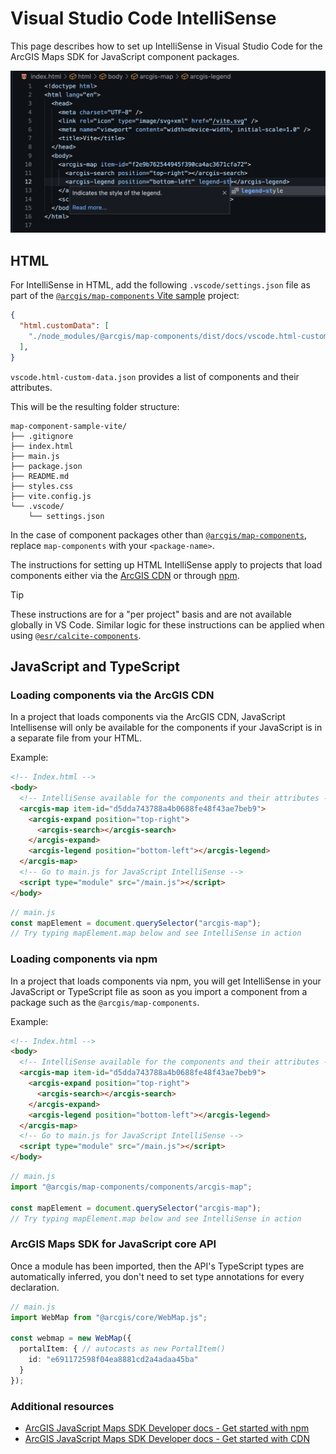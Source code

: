 # Visual Studio Code IntelliSense

This page describes how to set up IntelliSense in Visual Studio Code for the ArcGIS Maps SDK for JavaScript component packages.

![alt text](/images/intellisense.png)

## HTML

For IntelliSense in HTML, add the following `.vscode/settings.json` file as part of the [`@arcgis/map-components` Vite sample](https://github.com/Esri/jsapi-resources/tree/main/component-samples/map-components/samples/vite) project:

```json
{
  "html.customData": [
    "./node_modules/@arcgis/map-components/dist/docs/vscode.html-custom-data.json"
  ],
}
```

`vscode.html-custom-data.json` provides a list of components and their attributes.

This will be the resulting folder structure:

```
map-component-sample-vite/
├── .gitignore
├── index.html
├── main.js
├── package.json
├── README.md
├── styles.css
├── vite.config.js
└── .vscode/
    └── settings.json
```

In the case of component packages other than [`@arcgis/map-components`](https://developers.arcgis.com/javascript/latest/references/map-components/), replace `map-components` with your `<package-name>`. 

The instructions for setting up HTML IntelliSense apply to projects that load components either via the [ArcGIS CDN](https://next.sites.afd.arcgis.com/javascript/latest/get-started-cdn/) or through [npm](https://next.sites.afd.arcgis.com/javascript/latest/get-started-npm/).

> [!TIP]
> These instructions are for a "per project" basis and are not available globally in VS Code.
> Similar logic for these instructions can be applied when using [`@esr/calcite-components`](https://developers.arcgis.com/calcite-design-system/resources/frameworks/#visual-studio-intellisense).

## JavaScript and TypeScript

### Loading components via the ArcGIS CDN

In a project that loads components via the ArcGIS CDN, JavaScript Intellisense will only be available for the components if your JavaScript is in a separate file from your HTML.

Example:

```html
<!-- Index.html -->
<body>
  <!-- IntelliSense available for the components and their attributes -->
  <arcgis-map item-id="d5dda743788a4b0688fe48f43ae7beb9">
    <arcgis-expand position="top-right">
      <arcgis-search></arcgis-search>
    </arcgis-expand>
    <arcgis-legend position="bottom-left"></arcgis-legend>
  </arcgis-map>
  <!-- Go to main.js for JavaScript IntelliSense -->
  <script type="module" src="/main.js"></script>
</body>
```

```js
// main.js
const mapElement = document.querySelector("arcgis-map");
// Try typing mapElement.map below and see IntelliSense in action
```

### Loading components via npm

In a project that loads components via npm, you will get IntelliSense in your JavaScript or TypeScript file as soon as you import a component from a package such as the `@arcgis/map-components`.

Example:

```html
<!-- Index.html -->
<body>
  <!-- IntelliSense available for the components and their attributes -->
  <arcgis-map item-id="d5dda743788a4b0688fe48f43ae7beb9">
    <arcgis-expand position="top-right">
      <arcgis-search></arcgis-search>
    </arcgis-expand>
    <arcgis-legend position="bottom-left"></arcgis-legend>
  </arcgis-map>
  <!-- Go to main.js for JavaScript IntelliSense -->
  <script type="module" src="/main.js"></script>
</body>
```

```js
// main.js
import "@arcgis/map-components/components/arcgis-map";

const mapElement = document.querySelector("arcgis-map");
// Try typing mapElement.map below and see IntelliSense in action
``` 

### ArcGIS Maps SDK for JavaScript core API

Once a module has been imported, then the API's TypeScript types are automatically inferred, you don't need to set type annotations for every declaration. 

```ts
// main.js
import WebMap from "@arcgis/core/WebMap.js";

const webmap = new WebMap({
  portalItem: { // autocasts as new PortalItem()
    id: "e691172598f04ea8881cd2a4adaa45ba"
  }
});
```

### Additional resources

- [ArcGIS JavaScript Maps SDK Developer docs - Get started with npm](https://developers.arcgis.com/javascript/latest/get-started-npm/)
- [ArcGIS JavaScript Maps SDK Developer docs - Get started with CDN](https://developers.arcgis.com/javascript/latest/get-started-cdn/)
